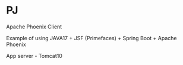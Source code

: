 # PJ
Apache Phoenix Client

Example of using JAVA17 + JSF (Primefaces) + Spring Boot + Apache Phoenix

App server - Tomcat10

